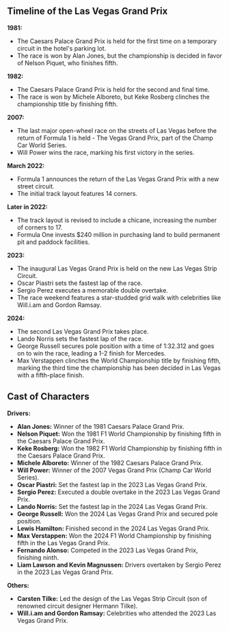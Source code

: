 ## **Timeline of the Las Vegas Grand Prix**

**1981:**

* The Caesars Palace Grand Prix is held for the first time on a temporary circuit in the hotel's parking lot.  
* The race is won by Alan Jones, but the championship is decided in favor of Nelson Piquet, who finishes fifth.

**1982:**

* The Caesars Palace Grand Prix is held for the second and final time.  
* The race is won by Michele Alboreto, but Keke Rosberg clinches the championship title by finishing fifth.

**2007:**

* The last major open-wheel race on the streets of Las Vegas before the return of Formula 1 is held \- The Vegas Grand Prix, part of the Champ Car World Series.  
* Will Power wins the race, marking his first victory in the series.

**March 2022:**

* Formula 1 announces the return of the Las Vegas Grand Prix with a new street circuit.  
* The initial track layout features 14 corners.

**Later in 2022:**

* The track layout is revised to include a chicane, increasing the number of corners to 17\.  
* Formula One invests $240 million in purchasing land to build permanent pit and paddock facilities.

**2023:**

* The inaugural Las Vegas Grand Prix is held on the new Las Vegas Strip Circuit.  
* Oscar Piastri sets the fastest lap of the race.  
* Sergio Perez executes a memorable double overtake.  
* The race weekend features a star-studded grid walk with celebrities like Will.i.am and Gordon Ramsay.

**2024:**

* The second Las Vegas Grand Prix takes place.  
* Lando Norris sets the fastest lap of the race.  
* George Russell secures pole position with a time of 1:32.312 and goes on to win the race, leading a 1-2 finish for Mercedes.  
* Max Verstappen clinches the World Championship title by finishing fifth, marking the third time the championship has been decided in Las Vegas with a fifth-place finish.

## **Cast of Characters**

**Drivers:**

* **Alan Jones:** Winner of the 1981 Caesars Palace Grand Prix.  
* **Nelson Piquet:** Won the 1981 F1 World Championship by finishing fifth in the Caesars Palace Grand Prix.  
* **Keke Rosberg:** Won the 1982 F1 World Championship by finishing fifth in the Caesars Palace Grand Prix.  
* **Michele Alboreto:** Winner of the 1982 Caesars Palace Grand Prix.  
* **Will Power:** Winner of the 2007 Vegas Grand Prix (Champ Car World Series).  
* **Oscar Piastri:** Set the fastest lap in the 2023 Las Vegas Grand Prix.  
* **Sergio Perez:** Executed a double overtake in the 2023 Las Vegas Grand Prix.  
* **Lando Norris:** Set the fastest lap in the 2024 Las Vegas Grand Prix.  
* **George Russell:** Won the 2024 Las Vegas Grand Prix and secured pole position.  
* **Lewis Hamilton:** Finished second in the 2024 Las Vegas Grand Prix.  
* **Max Verstappen:** Won the 2024 F1 World Championship by finishing fifth in the Las Vegas Grand Prix.  
* **Fernando Alonso:** Competed in the 2023 Las Vegas Grand Prix, finishing ninth.  
* **Liam Lawson and Kevin Magnussen:** Drivers overtaken by Sergio Perez in the 2023 Las Vegas Grand Prix.

**Others:**

* **Carsten Tilke:** Led the design of the Las Vegas Strip Circuit (son of renowned circuit designer Hermann Tilke).  
* **Will.i.am and Gordon Ramsay:** Celebrities who attended the 2023 Las Vegas Grand Prix.

